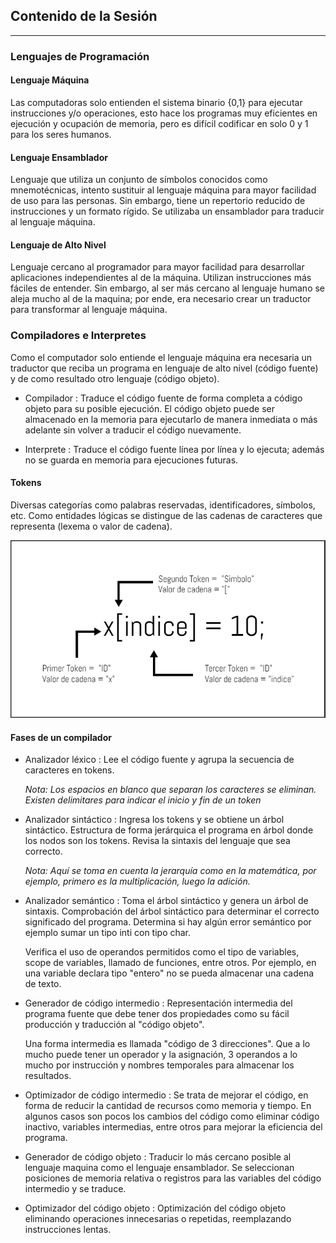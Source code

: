 ## Contenido de la Sesión
---
### Lenguajes de Programación

#### Lenguaje Máquina
Las computadoras solo entienden el sistema binario {0,1} para ejecutar instrucciones y/o operaciones, esto hace los programas muy eficientes en ejecución y ocupación de memoria, pero es difícil codificar en solo 0 y 1 para los seres humanos.

#### Lenguaje Ensamblador
Lenguaje que utiliza un conjunto de símbolos conocidos como mnemotécnicas, intento sustituir al lenguaje máquina para mayor facilidad de uso para las personas. Sin embargo, tiene un repertorio reducido de instrucciones y un formato rígido. Se utilizaba un ensamblador para traducir al lenguaje máquina.

#### Lenguaje de Alto Nivel
Lenguaje cercano al programador para mayor facilidad para desarrollar aplicaciones independientes al de la máquina. Utilizan instrucciones más fáciles de entender. Sin embargo, al ser más cercano al lenguaje humano se aleja mucho al de la maquina; por ende, era necesario crear un traductor para transformar al lenguaje máquina.

### Compiladores e Interpretes

Como el computador solo entiende el lenguaje máquina era necesaria un traductor que reciba un programa en lenguaje de alto nivel (código fuente) y de como resultado otro lenguaje (código objeto).


* Compilador : Traduce el código fuente de forma completa a código objeto para su posible ejecución. El código objeto puede ser almacenado en la memoria para ejecutarlo de manera inmediata o más adelante sin volver a traducir el código nuevamente.

* Interprete : Traduce el código fuente línea por línea y lo ejecuta; además no se guarda en memoria para ejecuciones futuras.

#### Tokens
Diversas categorías como palabras reservadas, identificadores, símbolos, etc. Como entidades lógicas se distingue de las cadenas de caracteres que representa (lexema o valor de cadena).

![Tokens](../img/token.png "Tokens")
#### Fases de un compilador

* Analizador léxico : Lee el código fuente y agrupa la secuencia de caracteres en tokens.

    *Nota: Los espacios en blanco que separan los caracteres se eliminan. Existen delimitares para indicar el inicio y fin de un token*

* Analizador sintáctico : Ingresa los tokens y se obtiene un árbol sintáctico. Estructura de forma jerárquica el programa en árbol donde los nodos son los tokens. Revisa la sintaxis del lenguaje que sea correcto.

    *Nota: Aquí se toma en cuenta la jerarquía como en la matemática, por ejemplo, primero es la multiplicación, luego la adición.*

* Analizador semántico : Toma el árbol sintáctico y genera un árbol de sintaxis. Comprobación del árbol sintáctico para determinar el correcto significado del programa. Determina si hay algún error semántico por ejemplo sumar un tipo inti con tipo char.

    Verifica el uso de operandos permitidos como el tipo de variables, scope de variables, llamado de funciones, entre otros. Por ejemplo, en una variable declara tipo "entero" no se pueda almacenar una cadena de texto.

* Generador de código intermedio : Representación intermedia del programa fuente que debe tener dos propiedades como su fácil producción y traducción al "código objeto".

    Una forma intermedia es llamada "código de 3 direcciones". Que a lo mucho puede tener un operador y la asignación, 3 operandos a lo mucho por instrucción y nombres temporales para almacenar los resultados.

* Optimizador de código intermedio : Se trata de mejorar el código, en forma de reducir la cantidad de recursos como memoria y tiempo. En algunos casos son pocos los cambios del código como eliminar código inactivo, variables intermedias, entre otros para mejorar la eficiencia del programa.

* Generador de código objeto :
 Traducir lo más cercano posible al lenguaje maquina como el lenguaje ensamblador. Se seleccionan posiciones de memoria relativa o registros para las variables del código intermedio y se traduce.

* Optimizador del código objeto :  Optimización del código objeto eliminando operaciones innecesarias o repetidas, reemplazando instrucciones lentas.